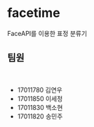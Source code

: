 # facetime


FaceAPI를 이용한 표정 분류기

<mark><h2>팀원</h2></mark><br>
<ul>
  <li>17011780 김연우</li>
  <li>17011850 이세정</li>
  <li>17011830 백소현</li>
  <li>17011820 송민주</li>
</ul>
